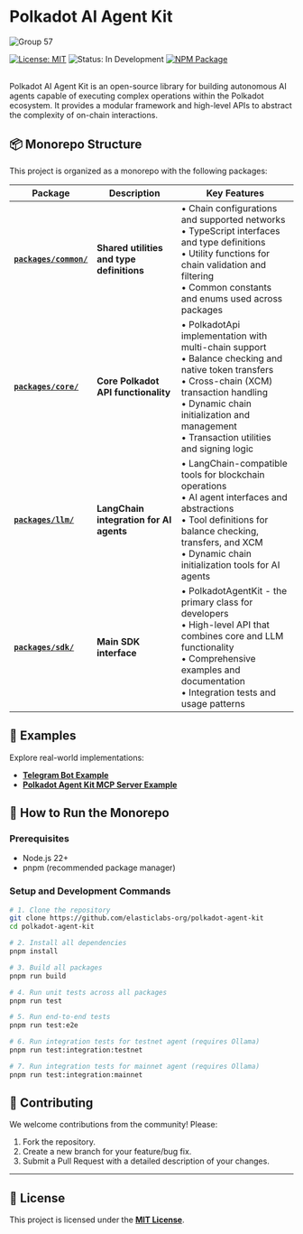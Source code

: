 # Polkadot AI Agent Kit 

![Group 57](https://github.com/user-attachments/assets/ddc9ebc7-0bc6-4bac-af3e-82f378c959f5)

[![License: MIT](https://img.shields.io/badge/License-MIT-blue.svg)](https://opensource.org/licenses/MIT)
![Status: In Development](https://img.shields.io/badge/Status-In%20Development-yellow)
[![NPM Package](https://img.shields.io/npm/v/@polkadot-agent-kit/sdk)](https://www.npmjs.com/package/@polkadot-agent-kit/sdk)
<br/>
<br/>

Polkadot AI Agent Kit is an open-source library for building autonomous AI agents capable of executing complex operations within the Polkadot ecosystem. It provides a modular framework and high-level APIs to abstract the complexity of on-chain interactions.

## 📦 Monorepo Structure

This project is organized as a monorepo with the following packages:

| Package | Description | Key Features |
|---------|-------------|--------------|
| **[`packages/common/`](packages/common/)** | **Shared utilities and type definitions** | • Chain configurations and supported networks<br/>• TypeScript interfaces and type definitions<br/>• Utility functions for chain validation and filtering<br/>• Common constants and enums used across packages |
| **[`packages/core/`](packages/core/)** | **Core Polkadot API functionality** | • PolkadotApi implementation with multi-chain support<br/>• Balance checking and native token transfers<br/>• Cross-chain (XCM) transaction handling<br/>• Dynamic chain initialization and management<br/>• Transaction utilities and signing logic |
| **[`packages/llm/`](packages/llm/)** | **LangChain integration for AI agents** | • LangChain-compatible tools for blockchain operations<br/>• AI agent interfaces and abstractions<br/>• Tool definitions for balance checking, transfers, and XCM<br/>• Dynamic chain initialization tools for AI agents |
| **[`packages/sdk/`](packages/sdk/)** | **Main SDK interface** | • PolkadotAgentKit - the primary class for developers<br/>• High-level API that combines core and LLM functionality<br/>• Comprehensive examples and documentation<br/>• Integration tests and usage patterns |


## 🔗 Examples

Explore real-world implementations:

- **[Telegram Bot Example](examples/telegram-bot/)**
- **[Polkadot Agent Kit MCP Server Example](examples/mcp-server/)**

## 🚀 How to Run the Monorepo

### Prerequisites
- Node.js 22+
- pnpm (recommended package manager)

### Setup and Development Commands

```bash
# 1. Clone the repository
git clone https://github.com/elasticlabs-org/polkadot-agent-kit
cd polkadot-agent-kit

# 2. Install all dependencies
pnpm install

# 3. Build all packages
pnpm run build

# 4. Run unit tests across all packages
pnpm run test

# 5. Run end-to-end tests
pnpm run test:e2e

# 6. Run integration tests for testnet agent (requires Ollama)
pnpm run test:integration:testnet

# 7. Run integration tests for mainnet agent (requires Ollama)
pnpm run test:integration:mainnet

```

## 🤝 Contributing

We welcome contributions from the community! Please:
1. Fork the repository.
2. Create a new branch for your feature/bug fix.
3. Submit a Pull Request with a detailed description of your changes.

---

## 📜 License

This project is licensed under the **[MIT License](LICENSE)**.
